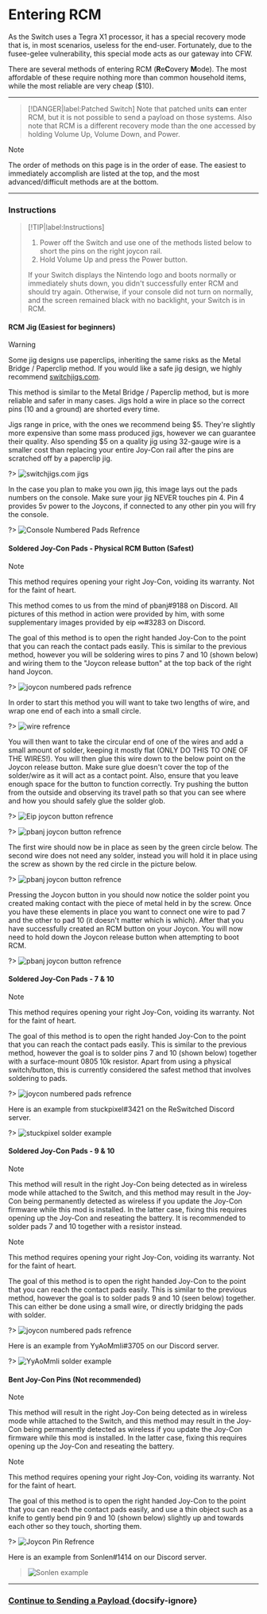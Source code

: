 # Entering RCM

As the Switch uses a Tegra X1 processor, it has a special recovery mode that is, in most scenarios, useless for the end-user. Fortunately, due to the fusee-gelee vulnerability, this special mode acts as our gateway into CFW.

There are several methods of entering RCM (**R**e**C**overy **M**ode). The most affordable of these require nothing more than common household items, while the most reliable are very cheap ($10).

-----

> [!DANGER|label:Patched Switch]
> Note that patched units **can** enter RCM, but it is not possible to send a payload on those systems. Also note that RCM is a different recovery mode than the one accessed by holding Volume Up, Volume Down, and Power.

> [!NOTE]
> The order of methods on this page is in the order of ease. The easiest to immediately accomplish are listed at the top, and the most advanced/difficult methods are at the bottom.

-----

### Instructions

> [!TIP|label:Instructions]
> 1. Power off the Switch and use one of the methods listed below to short the pins on the right joycon rail.
> 2. Hold Volume Up and press the Power button.
>
> If your Switch displays the Nintendo logo and boots normally or immediately shuts down, you didn't successfully enter RCM and should try again. Otherwise, if your console did not turn on normally, and the screen remained black with no backlight, your Switch is in RCM.

<!-- tabs:start -->

#### **RCM Jig (Easiest for beginners)**

> [!WARNING]
> Some jig designs use paperclips, inheriting the same risks as the Metal Bridge / Paperclip method. If you would like a safe jig design, we highly recommend [switchjigs.com](https://switchjigs.com).

This method is similar to the Metal Bridge / Paperclip method, but is more reliable and safer in many cases. Jigs hold a wire in place so the correct pins (10 and a ground) are shorted every time.

Jigs range in price, with the ones we recommend being $5. They're slightly more expensive than some mass produced jigs, however we can guarantee their quality. Also spending $5 on a quality jig using 32-gauge wire is a smaller cost than replacing your entire Joy-Con rail after the pins are scratched off by a paperclip jig.

?> ![switchjigs.com jigs](../img/entering_rcm_jig.jpg)
		
In the case you plan to make you own jig, this image lays out the pads numbers on the console. Make sure your jig NEVER touches pin 4. Pin 4 provides 5v power to the Joycons, if connected to any other pin you will fry the console.

?> ![Console Numbered Pads Refrence](../img/entering_rcm_pads_numbered.jpg)


#### **Soldered Joy-Con Pads - Physical RCM Button (Safest)**

> [!NOTE]
> This method requires opening your right Joy-Con, voiding its warranty. Not for the faint of heart.

This method comes to us from the mind of pbanj#9188 on Discord. All pictures of this method in action were provided by him, with some supplementary images provided by eip ∞#3283 on Discord.
	
The goal of this method is to open the right handed Joy-Con to the point that you can reach the contact pads easily. This is similar to the previous method, however you will be soldering wires to pins 7 and 10 (shown below) and wiring them to the "Joycon release button" at the top back of the right hand Joycon.

?> ![joycon numbered pads refrence](../img/entering_rcm_solder_numbered.jpg)

In order to start this method you will want to take two lengths of wire, and wrap one end of each into a small circle.

?> ![wire refrence](../img/entering_rcm_button_1.jpg)
		
You will then want to take the circular end of one of the wires and add a small amount of solder, keeping it mostly flat (ONLY DO THIS TO ONE OF THE WIRES!). You will then glue this wire down to the below point on the Joycon release button. Make sure glue doesn't cover the top of the solder/wire as it will act as a contact point. Also, ensure that you leave enough space for the button to function correctly. Try pushing the button from the outside and observing its travel path so that you can see where and how you should safely glue the solder glob.
	
?> ![Eip joycon button refrence](../img/entering_rcm_button_5.jpg)
		
?> ![pbanj joycon button refrence](../img/entering_rcm_button_3.jpg)
		
The first wire should now be in place as seen by the green circle below. The second wire does not need any solder, instead you will hold it in place using the screw as shown by the red circle in the picture below.

?> ![pbanj joycon button refrence](../img/entering_rcm_button_6.jpg)

Pressing the Joycon button in you should now notice the solder point you created making contact with the piece of metal held in by the screw. Once you have these elements in place you want to connect one wire to pad 7 and the other to pad 10 (it doesn't matter which is which). After that you have successfully created an RCM button on your Joycon. You will now need to hold down the Joycon release button when attempting to boot RCM.

?> ![pbanj joycon button refrence](../img/entering_rcm_button_2.jpg)


#### **Soldered Joy-Con Pads - 7 & 10**
> [!NOTE]
> This method requires opening your right Joy-Con, voiding its warranty. Not for the faint of heart.

The goal of this method is to open the right handed Joy-Con to the point that you can reach the contact pads easily. This is similar to the previous method, however the goal is to solder pins 7 and 10 (shown below) together with a surface-mount 0805 10k resistor. Apart from using a physical switch/button, this is currently considered the safest method that involves soldering to pads.

?> ![joycon numbered pads refrence](../img/entering_rcm_solder_numbered.jpg)

Here is an example from stuckpixel#3421 on the ReSwitched Discord server.

?> ![stuckpixel solder example](../img/entering_rcm_solder_710_stuckpixel.jpg)


#### **Soldered Joy-Con Pads - 9 & 10**
> [!NOTE]
> This method will result in the right Joy-Con being detected as in wireless mode while attached to the Switch, and this method may result in the Joy-Con being permanently detected as wireless if you update the Joy-Con firmware while this mod is installed. In the latter case, fixing this requires opening up the Joy-Con and reseating the battery. It is recommended to solder pads 7 and 10 together with a resistor instead.

> [!NOTE]
> This method requires opening your right Joy-Con, voiding its warranty. Not for the faint of heart.

The goal of this method is to open the right handed Joy-Con to the point that you can reach the contact pads easily. This is similar to the previous method, however the goal is to solder pads 9 and 10 (seen below) together. This can either be done using a small wire, or directly bridging the pads with solder.

?> ![joycon numbered pads refrence](../img/entering_rcm_solder_numbered.jpg)
	
Here is an example from YyAoMmIi#3705 on our Discord server.

?> ![YyAoMmIi solder example](../img/entering_rcm_solder_910_yyaommii.jpg)


#### **Bent Joy-Con Pins (Not recommended)**
> [!NOTE]
> This method will result in the right Joy-Con being detected as in wireless mode while attached to the Switch, and this method may result in the Joy-Con being permanently detected as wireless if you update the Joy-Con firmware while this mod is installed. In the latter case, fixing this requires opening up the Joy-Con and reseating the battery.

> [!NOTE]
> This method requires opening your right Joy-Con, voiding its warranty. Not for the faint of heart.

The goal of this method is to open the right handed Joy-Con to the point that you can reach the contact pads easily, and use a thin object such as a knife to gently bend pin 9 and 10 (shown below) slightly up and towards each other so they touch, shorting them.

?> ![Joycon Pin Refrence](../img/enterting_rcm_pins_numbered.jpg)

Here is an example from Sonlen#1414 on our Discord server.

> ![Sonlen example](../img/entering_rcm_bent_pins.jpg)

<!-- tabs:end -->

-----

### [Continue to Sending a Payload <i class="fa fa-arrow-circle-right fa-lg"></i>](user_guide/emummc/sending_payload.md) {docsify-ignore}